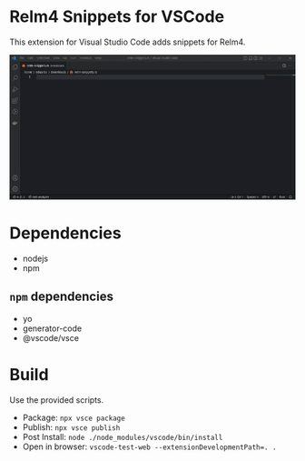 # Relm4 Snippets for VSCode

This extension for Visual Studio Code adds snippets for Relm4.

![Usage](https://github.com/Relm4/vscode-relm4-snippets/blob/b9fe30e19846cff6603164556d1d39fd358f0680/images/usage.gif)

# Dependencies
- nodejs
- npm

## `npm` dependencies
- yo 
- generator-code
- @vscode/vsce

# Build
Use the provided scripts.
- Package: `npx vsce package`
- Publish: `npx vsce publish`
- Post Install: `node ./node_modules/vscode/bin/install`
- Open in browser: `vscode-test-web --extensionDevelopmentPath=. .`
